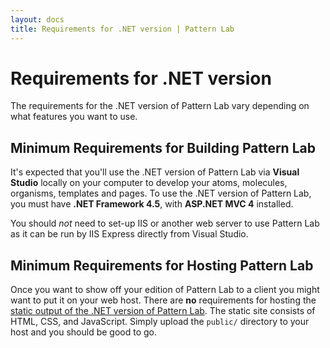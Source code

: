 ```yaml
---
layout: docs
title: Requirements for .NET version | Pattern Lab
---
```

# Requirements for .NET version

The requirements for the .NET version of Pattern Lab vary depending on what features you want to use.

## Minimum Requirements for Building Pattern Lab

It's expected that you'll use the .NET version of Pattern Lab via **Visual Studio** locally on your computer to develop your atoms, molecules, organisms, templates and pages. To use the .NET version of Pattern Lab, you must have **.NET Framework 4.5**, with **ASP.NET MVC 4** installed.

You should _not_ need to set-up IIS or another web server to use Pattern Lab as it can be run by IIS Express directly from Visual Studio.

## Minimum Requirements for Hosting Pattern Lab

Once you want to show off your edition of Pattern Lab to a client you might want to put it on your web host. There are **no** requirements for hosting the [static output of the .NET version of Pattern Lab](/docs/net-first-run.html). The static site consists of HTML, CSS, and JavaScript. Simply upload the `public/` directory to your host and you should be good to go.